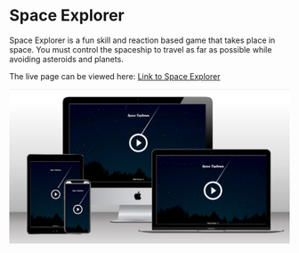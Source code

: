 # Space Explorer
Space Explorer is a fun skill and reaction based game that takes place in space. You must control the spaceship to travel as far as possible while avoiding asteroids and planets.

The live page can be viewed here: [Link to Space Explorer](https://paulmarren.github.io/space-explorer/ "Link to the live website")

![Mockup image of Space Explorer](assets/docs/images/mockup-image.jpg)

